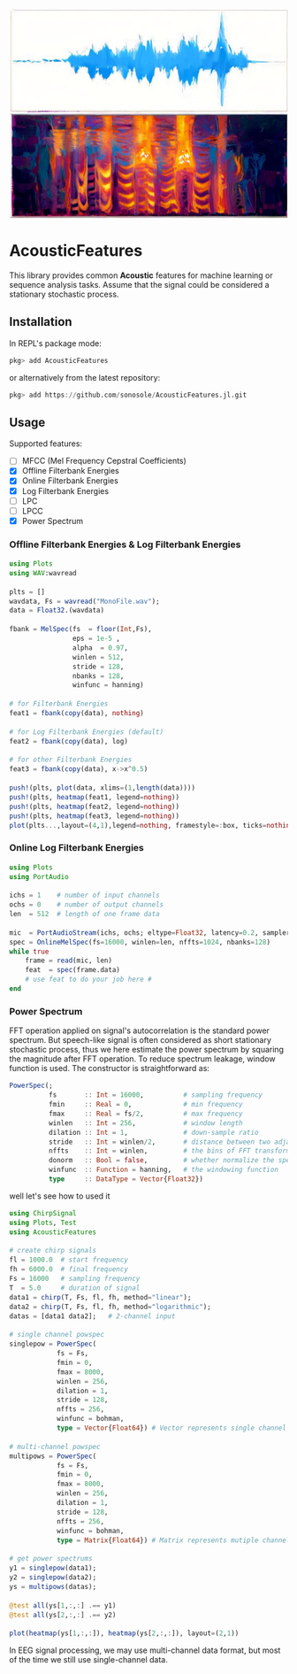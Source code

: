 ![](./doc/melspec.jpeg)

# AcousticFeatures

This library provides common **Acoustic** features for machine learning or sequence analysis tasks. Assume that the signal could be considered a stationary stochastic process.

## Installation

In REPL's package mode:

```julia
pkg> add AcousticFeatures
```

or alternatively from the latest repository:

```julia
pkg> add https://github.com/sonosole/AcousticFeatures.jl.git
```

## Usage

Supported features:

* [ ] MFCC (Mel Frequency Cepstral Coefficients)
* [X] Offline Filterbank Energies
* [X] Online Filterbank Energies
* [X] Log Filterbank Energies
* [ ] LPC
* [ ] LPCC
* [X] Power Spectrum

### Offline Filterbank Energies & Log Filterbank Energies

```julia
using Plots
using WAV:wavread

plts = []
wavdata, Fs = wavread("MonoFile.wav");
data = Float32.(wavdata)

fbank = MelSpec(fs  = floor(Int,Fs),
                eps = 1e-5 ,
                alpha  = 0.97,
                winlen = 512,
                stride = 128,
                nbanks = 128,
                winfunc = hanning)

# for Filterbank Energies
feat1 = fbank(copy(data), nothing)

# for Log Filterbank Energies (default)
feat2 = fbank(copy(data), log)

# for other Filterbank Energies
feat3 = fbank(copy(data), x->x^0.5)

push!(plts, plot(data, xlims=(1,length(data))))
push!(plts, heatmap(feat1, legend=nothing))
push!(plts, heatmap(feat2, legend=nothing))
push!(plts, heatmap(feat3, legend=nothing))
plot(plts...,layout=(4,1),legend=nothing, framestyle=:box, ticks=nothing)
```

### Online Log Filterbank Energies

```julia
using Plots
using PortAudio

ichs = 1    # number of input channels
ochs = 0    # number of output channels
len  = 512  # length of one frame data

mic  = PortAudioStream(ichs, ochs; eltype=Float32, latency=0.2, samplerate=16000.0)
spec = OnlineMelSpec(fs=16000, winlen=len, nffts=1024, nbanks=128)
while true
    frame = read(mic, len)
    feat  = spec(frame.data)
    # use feat to do your job here #
end
```

### Power Spectrum

FFT operation applied on signal's autocorrelation is the standard power spectrum. But speech-like signal is often considered as short stationary stochastic process, thus we here estimate the power spectrum by squaring the magnitude after FFT operation. To reduce spectrum leakage, window function is used. The constructor is straightforward as:

```julia
PowerSpec(;
          fs       :: Int = 16000,          # sampling frequency
          fmin     :: Real = 0,             # min frequency
          fmax     :: Real = fs/2,          # max frequency
          winlen   :: Int = 256,            # window length
          dilation :: Int = 1,              # down-sample ratio
          stride   :: Int = winlen/2,       # distance between two adjacent frames
          nffts    :: Int = winlen,         # the bins of FFT transform
          donorm   :: Bool = false,         # whether normalize the spectrum
          winfunc  :: Function = hanning,   # the windowing function
          type     :: DataType = Vector{Float32})
```

well let's see how to used it

```julia
using ChirpSignal
using Plots, Test
using AcousticFeatures

# create chirp signals
fl = 1000.0  # start frequency
fh = 6000.0  # final frequency
Fs = 16000   # sampling frequency
T  = 5.0     # duration of signal
data1 = chirp(T, Fs, fl, fh, method="linear");
data2 = chirp(T, Fs, fl, fh, method="logarithmic");
datas = [data1 data2];   # 2-channel input

# single channel powspec
singlepow = PowerSpec(
            fs = Fs,
            fmin = 0,
            fmax = 8000,
            winlen = 256,
            dilation = 1,
            stride = 128,
            nffts = 256,
            winfunc = bohman,
            type = Vector{Float64}) # Vector represents single channel input

# multi-channel powspec
multipows = PowerSpec(
            fs = Fs,
            fmin = 0,
            fmax = 8000,
            winlen = 256,
            dilation = 1,
            stride = 128,
            nffts = 256,
            winfunc = bohman,
            type = Matrix{Float64}) # Matrix represents mutiple channels input

# get power spectrums
y1 = singlepow(data1);
y2 = singlepow(data2);
ys = multipows(datas);

@test all(ys[1,:,:] .== y1)
@test all(ys[2,:,:] .== y2)

plot(heatmap(ys[1,:,:]), heatmap(ys[2,:,:]), layout=(2,1))
```
In EEG signal processing, we may use multi-channel data format, but most of the time we still use single-channel data.